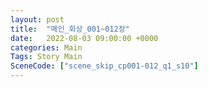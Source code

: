 ```yaml
---
layout: post
title:  "메인_회상_001~012장"
date:   2022-08-03 09:00:00 +0000
categories: Main
Tags: Story Main
SceneCode: ["scene_skip_cp001-012_q1_s10"]
---
```

